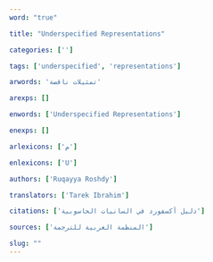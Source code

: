 ```yaml
---
word: "true"

title: "Underspecified Representations"

categories: ['']

tags: ['underspecified', 'representations']

arwords: 'تمثيلات ناقصة'

arexps: []

enwords: ['Underspecified Representations']

enexps: []

arlexicons: ['م']

enlexicons: ['U']

authors: ['Ruqayya Roshdy']

translators: ['Tarek Ibrahim']

citations: ['دليل أكسفورد في السانيات الحاسوبية']

sources: ['المنظمة العربية للترجمة']

slug: ""
---
```

